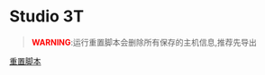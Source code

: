 # Studio 3T

> <span style="color:red;font-weight:bolder;">WARNING</span>:运行重置脚本会删除所有保存的主机信息,推荐先导出

[重置脚本](./reset_30d.sh)